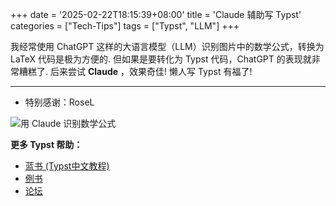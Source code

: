 +++
date = '2025-02-22T18:15:39+08:00'
title = 'Claude 辅助写 Typst'
categories = ["Tech-Tips"]
tags = ["Typst", "LLM"]
+++

我经常使用 ChatGPT 这样的大语言模型（LLM）识别图片中的数学公式，转换为 LaTeX 代码是极为方便的.
但如果是要转化为 Typst 代码，ChatGPT 的表现就非常糟糕了.
后来尝试 **Claude** ，效果奇佳! 懒人写 Typst 有福了!

<!--more-->

---

- 特别感谢：RoseL

![用 Claude 识别数学公式](https://mathagape.github.io/blog/images/typst-claude.png)

**更多 Typst 帮助：**
- [蓝书 (Typst中文教程)](https://typst-doc-cn.github.io/tutorial/)
- [例书](https://sitandr.github.io/typst-examples-book/book/)
- [论坛](https://forum.typst.app/)